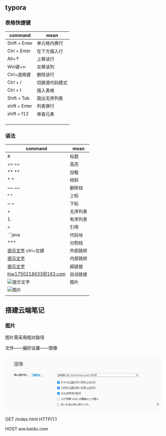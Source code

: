 ## typora

### 表格快捷键

| command       | mean           |
| ------------- | -------------- |
| Shift + Enter | 单元格内换行   |
| Ctrl + Enter  | 在下方插入行   |
| Alt+↑         | 上移该行       |
| Win键+←       | 左移该列       |
| Ctrl+退格键   | 删除该行       |
| Ctrl + /      | 切换源代码模式 |
| Ctrl + t      | 插入表格       |
| Shift + Tab   | 跳出无序列表   |
| shift + Enter | 列表换行       |
| shift + f12   | 审查元素       |
|               |                |
|               |                |
|               |                |
|               |                |

### 语法	

| command                                    | mean     |
| ------------------------------------------ | -------- |
| #                                          | 标题     |
| ==  ==                                     | 高亮     |
| **  **                                     | 加粗     |
| *  *                                       | 倾斜     |
| ~~   ~~                                    | 删除线   |
| ^  ^                                       | 上标     |
| ~  ~                                       | 下标     |
| +                                          | 无序列表 |
| 1.                                         | 有序列表 |
| >                                          | 引用     |
| ```java                                    | 代码块   |
| ***                                        | 分割线   |
| [提示文字](http://www.baidu.com) ctri+左键 | 外部跳转 |
| [提示文字](#语法)                          | 内部跳转 |
| [提示文字](地址)                           | 超链接   |
| <hjw1750218633@163.com>                    | 自动链接 |
| ![提示文字]()                              | 图片     |
| ![图片]()                                  |          |
|                                            |          |

## 搭建云端笔记

### 图片

图片需采用相对路径

文件——偏好设置——图像

![image-20220405154556808](typora.assets/image-20220405154556808.png)



GET /index.html HTTP/1.1

HOST.ww.baidu.com